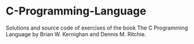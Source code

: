 # C-Programming-Language
Solutions and source code of exercises of the book The C Programming Language by Brian W. Kernighan and Dennis M. Ritchie.
